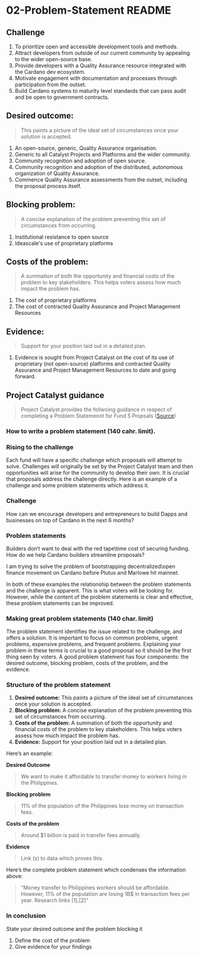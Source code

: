 # 02-Problem-Statement README

## Challenge

1. To prioritize open and accessible development tools and methods.
1. Attract developers from outside of our current community by appealing to the wider open-source base.
1. Provide developers with a Quality Assurance resource integrated with the Cardano dev ecosystem.
1. Motivate engagement with documentation and processes through participation from the outset.
1. Build Cardano systems to maturity level standards that can pass audit and be open to government contracts.

## Desired outcome: 
> This paints a picture of the ideal set of circumstances once your solution is accepted.

1. An open-source, generic, Quality Assurance organisation.
1. Generic to all Catalyst Projects and Platforms and the wider community.
3. Community recognition and adoption of open source.
4. Community recognition and adoption of the distributed, autonomous organization of Quality Assurance.
5. Commence Quality Assurance assessments from the outset, including the proposal process itself.

## Blocking problem: 
> A concise explanation of the problem preventing this set of circumstances from occurring.

1. Institutional resistance to open source
1. Ideascale's use of proprietary platforms

## Costs of the problem: 
> A summation of both the opportunity and financial costs of the problem to key stakeholders. This helps voters assess how much impact the problem has.

1. The cost of proprietary platforms
1. The cost of contracted Quality Assurance and Project Management Resources

## Evidence:
> Support for your position laid out in a detailed plan.
1. Evidence is sought from Project Catalyst on the cost of its use of proprietary (not open-source) platforms and contracted Quality Assurance and Project Management Resources to date and going forward.



## Project Catalyst guidance

> Project Catalyst provides the follwoing guidance in respect of completing a Problem Statemennt for Fund 5 Propsals ([Source](https://docs.google.com/document/d/1oE_cnP0gksdAanXV4w5DYaDNp_tbYEvyHhTUG4HYZ3Q/edit))

### How to write a problem statement (140 cahr. limit).

### Rising to the challenge

Each fund will have a specific challenge which proposals will attempt to solve. Challenges will originally be set by the Project Catalyst team and then opportunities will arise for the community to develop their own. It is crucial that proposals address the challenge directly. Here is an example of a challenge and some problem statements which address it.

### Challenge

How can we encourage developers and entrepreneurs to build Dapps and businesses on top of Cardano in the next 6 months?

### Problem statements

Builders don’t want to deal with the red tape\time cost of securing funding. How do we help Cardano builders streamline proposals?

I am trying to solve the problem of bootstrapping decentralized\open finance movement on Cardano before Plutus and Marlowe hit mainnet.

In both of these examples the relationship between the problem statements and the challenge is apparent. This is what voters will be looking for. However, while the content of the problem statements is clear and effective, these problem statements can be improved.

### Making great problem statements (140 char. limit)

The problem statement identifies the issue related to the challenge, and offers a solution. It is important to focus on common problems, urgent problems, expensive problems, and frequent problems. Explaining your problem in these terms is crucial to a good proposal so it should be the first thing seen by voters. A good problem statement has four components: the desired outcome, blocking problem, costs of the problem, and the evidence.

### Structure of the problem statement

1. **Desired outcome:** This paints a picture of the ideal set of circumstances once your solution is accepted.
1. **Blocking problem:** A concise explanation of the problem preventing this set of circumstances from occurring.
1. **Costs of the problem:** A summation of both the opportunity and financial costs of the problem to key stakeholders. This helps voters assess how much impact the problem has.
1. **Evidence:** Support for your position laid out in a detailed plan.

Here’s an example:

**Desired Outcome**

> We want to make it affordable to transfer money to workers living in the Philippines. 

**Blocking problem**

> 11% of the population of the Philippines lose money on transaction fees.

**Costs of the problem**

> Around $1 billion is paid in transfer fees annually.

**Evidence**

> Link (s) to data which proves this.

Here’s the complete problem statement which condenses the information above:

> “Money transfer to Philippines workers should be affordable. However, 11% of the population are losing 1B$ in transaction fees per year. Research links [1],[2]“

### In conclusion

State your desired outcome and the problem blocking it

1. Define the cost of the problem
1. Give evidence for your findings

